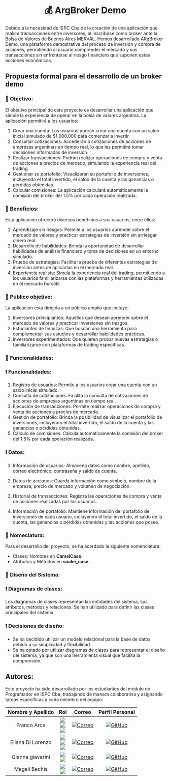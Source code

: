 <h1 align="center"> 💰 ArgBroker Demo</h1>

Debido a la necesidad de ISPC Cba de la creación de una aplicación que realice transacciones entre inversores, al inscribirse como broker ante la Bolsa de Valores de Buenos Aires MERVAL. Hemos desarrollado ARgBroker Demo, una plataforma demostrativa del proceso de inversión y compra de acciones, permitiendo al usuario comprender el mercado y sus transacciónes sin enfrentarse al riesgo financiero que suponen estas acciones económicas.


<h2>Propuesta formal para el desarrollo de un broker demo</h2>
<h3>🚧 Objetivo: </h3>

El objetivo principal de este proyecto es desarrollar una aplicación que simule la experiencia de operar en la bolsa de valores argentina. La aplicación permitirá a los usuarios:

1. Crear una cuenta: Los usuarios podrán crear una cuenta con un saldo inicial simulado de $1.000.000 para comenzar a invertir.
2. Consultar cotizaciones: Accederán a cotizaciones de acciones de empresas argentinas en tiempo real, lo que les permitirá tomar decisiones informadas de inversión.
3. Realizar transacciones: Podrán realizar operaciones de compra y venta de acciones a precios de mercado, simulando la experiencia real del trading.
4. Gestionar su portafolio: Visualizarán su portafolio de inversiones, incluyendo el total invertido, el saldo de la cuenta y las ganancias o pérdidas obtenidas.
5. Calcular comisiones: La aplicación calculará automáticamente la comisión del broker del 1.5% por cada operación realizada.

<h3>🚧 Beneficios:</h3>

Esta aplicación ofrecerá diversos beneficios a sus usuarios, entre ellos:

1. Aprendizaje sin riesgos: Permite a los usuarios aprender sobre el mercado de valores y practicar estrategias de inversión sin arriesgar dinero real.
2. Desarrollo de habilidades: Brinda la oportunidad de desarrollar habilidades de análisis financiero y toma de decisiones en un entorno simulado.
3. Prueba de estrategias: Facilita la prueba de diferentes estrategias de inversión antes de aplicarlas en el mercado real.
4. Experiencia realista: Simula la experiencia real del trading, permitiendo a los usuarios familiarizarse con las plataformas y herramientas utilizadas en el mercado bursátil.

<h3>🚧 Público objetivo:</h3>

La aplicación está dirigida a un público amplio que incluye:

1. Inversores principiantes: Aquellos que desean aprender sobre el mercado de valores y practicar inversiones sin riesgos.
2. Estudiantes de finanzas: Que buscan una herramienta para complementar sus estudios y desarrollar habilidades prácticas.
3. Inversores experimentados: Que quieren probar nuevas estrategias o familiarizarse con plataformas de trading específicas.

<h3>🚧 Funcionalidades:</h3>
<h3>❗ Funcionalidades:</h3>

1. Registro de usuarios: Permite a los usuarios crear una cuenta con un saldo inicial simulado.
2. Consulta de cotizaciones: Facilita la consulta de cotizaciones de acciones de empresas argentinas en tiempo real.
3. Ejecución de transacciones: Permite realizar operaciones de compra y venta de acciones a precios de mercado.
4. Gestión de portafolio: Brinda la posibilidad de visualizar el portafolio de inversiones, incluyendo el total invertido, el saldo de la cuenta y las ganancias o pérdidas obtenidas.
5. Cálculo de comisiones: Calcula automáticamente la comisión del broker del 1.5% por cada operación realizada.

<h3>❗ Datos:</h3>

 1. Información de usuarios: Almacena datos como nombre, apellido, correo electrónico, contraseña y saldo de cuenta.

 2. Datos de acciones: Guarda información como símbolo, nombre de la empresa, precio de mercado y volumen de negociación.
   
 3. Historial de transacciones: Registra las operaciones de compra y venta de acciones realizadas por los usuarios.
   
 4. Información de portafolio: Mantiene información del portafolio de inversiones de cada usuario, incluyendo el total invertido, el saldo de la cuenta, las ganancias o pérdidas obtenidas y las acciones que posee.

<h3>🚧 Nomeclatura:</h3>
Para el desarrollo del proyecto, se ha acordado la siguiente nomenclatura:

- Clases: Nombres en <b>CamelCase.</b>
- Atributos y Métodos en <b>snake_case.</b>

<h3>🚧 Diseño del Sistema:</h3>
<h3>❗ Diagramas de clases:</h3>


Los diagramas de clases representan las entidades del sistema, sus atributos, métodos y relaciones. Se han utilizado para definir las clases principales del sistema.

<h3>❗ Decisiones de diseño:</h3>

- Se ha decidido utilizar un modelo relacional para la base de datos debido a su simplicidad y flexibilidad.
- Se ha optado por utilizar diagramas de clases para representar el diseño del sistema, ya que son una herramienta visual que facilita la comprensión.

<h2>Autores:</h2>

Este proyecto ha sido desarrollado por los estudiantes del módulo de Programador en ISPC Cba, trabajando de manera colaborativa y asignando tareas específicas a cada miembro del equipo:

<div align="center"> 
 
|Nombre y Apellido|Rol|Correo|Perfil Personal|
|:---:|:---:|:---:|:---:|
|Franco Arce|![](https://img.shields.io/badge/Coordinador-black?style=for-the-badge) <br> ![](https://img.shields.io/badge/Base%20de%20datos-yellow?style=for-the-badge) <br> ![](https://img.shields.io/badge/Programación-blue?style=for-the-badge)|[![Correo](https://img.shields.io/badge/correo-red?style=for-the-badge&logo=gmail&logoColor=white)](mailto:francogonzaloarce@gmail.com) | [![GitHub](https://img.shields.io/badge/GitHub-black?style=for-the-badge&logo=github&logoColor=white)](https://github.com/Franco-Arce)|
|Eliana Di Lorenzo|![](https://img.shields.io/badge/Coordinador-black?style=for-the-badge) <br> ![](https://img.shields.io/badge/Programación-blue?style=for-the-badge) <br> ![](https://img.shields.io/badge/Base%20de%20datos-yellow?style=for-the-badge)|[![Correo](https://img.shields.io/badge/correo-red?style=for-the-badge&logo=gmail&logoColor=white)](mailto:dilorenzoeliana@gmail.com) | [![GitHub](https://img.shields.io/badge/GitHub-black?style=for-the-badge&logo=github&logoColor=white)](https://github.com/ElianaDLV)|
|Gianna giavarini|![](https://img.shields.io/badge/Base%20de%20Datos-yellow?style=for-the-badge) <br> ![](https://img.shields.io/badge/Programación-blue?style=for-the-badge)|[![Correo](https://img.shields.io/badge/correo-red?style=for-the-badge&logo=gmail&logoColor=white)](mailto:giannagiavarini@outlook.com) | [![GitHub](https://img.shields.io/badge/GitHub-black?style=for-the-badge&logo=github&logoColor=white)](https://github.com/giannagiava)|
|Magali Bechis| ![](https://img.shields.io/badge/Base%20de%20datos-yellow?style=for-the-badge) <br> ![](https://img.shields.io/badge/Programación-blue?style=for-the-badge)|[![Correo](https://img.shields.io/badge/correo-red?style=for-the-badge&logo=gmail&logoColor=white)](mailto:magalibechis3@gmail.com) | [![GitHub](https://img.shields.io/badge/GitHub-black?style=for-the-badge&logo=github&logoColor=white)](https://github.com/MagaBechis)|




